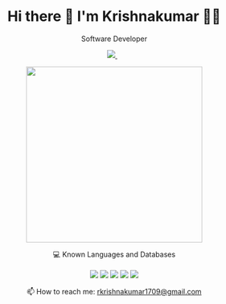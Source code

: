 

<h1 align='center'>
  Hi there 👋 I'm Krishnakumar 👨‍💻
</h1>

<p align='center'>
  Software Developer
</p>



<p align='center'>
  
  <a href="https://www.linkedin.com/in/krishnakumarpro/">
    <img src="https://img.shields.io/badge/linkedin-%230077B5.svg?&style=for-the-badge&logo=linkedin&logoColor=white" />
  </a>&nbsp;&nbsp;
<!--   <a href="https://instagram.com/alexandresanlim">
    <img src="https://img.shields.io/badge/instagram-%23E4405F.svg?&style=for-the-badge&logo=instagram&logoColor=white" />        
  </a>&nbsp;&nbsp; -->
  
</p>

<p align='center'>
  <a href="#"><img src="https://github-readme-stats.vercel.app/api?username=krishnakumarpro&show_icons=true&count_private=true&theme=dark" width="350"></a>
</p>

<p align='center'>
  💻 Known Languages and Databases<br/><br/>
  <img src="https://img.shields.io/badge/Python-3776AB?style=for-the-badge&logo=python&logoColor=white" />
  <img src="https://img.shields.io/badge/PHP-777BB4?style=for-the-badge&logo=php&logoColor=white" />
  <img src="https://img.shields.io/badge/Ruby-CC342D?style=for-the-badge&logo=ruby&logoColor=white" />
  <img src="https://img.shields.io/badge/MySQL-00000F?style=for-the-badge&logo=mysql&logoColor=white" />
  <img src="https://img.shields.io/badge/PostgreSQL-316192?style=for-the-badge&logo=postgresql&logoColor=white" />
</p>



<p align='center'>
  📫 How to reach me: <a href='mailto:rkrishnakumar1709@gmail.com'>rkrishnakumar1709@gmail.com</a>
</p>
